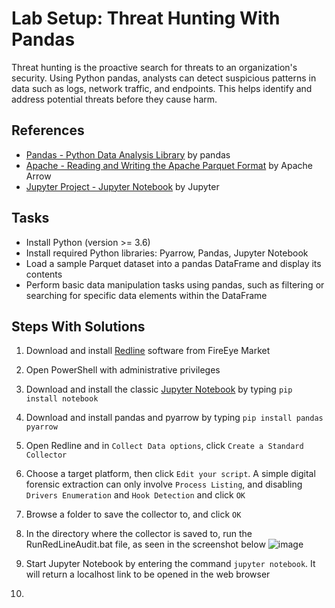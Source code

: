 # Lab Setup: Threat Hunting With Pandas
Threat hunting is the proactive search for threats to an organization's security. Using Python pandas, analysts can detect suspicious patterns in data such as logs, network traffic, and endpoints. This helps identify and address potential threats before they cause harm.

## References
- [Pandas - Python Data Analysis Library](https://pandas.pydata.org/) by pandas
- [Apache - Reading and Writing the Apache Parquet Format](https://arrow.apache.org/docs/python/parquet.html) by Apache Arrow
- [Jupyter Project - Jupyter Notebook](https://jupyter.org/) by Jupyter


## Tasks
- Install Python (version >= 3.6)
- Install required Python libraries: Pyarrow, Pandas, Jupyter Notebook
- Load a sample Parquet dataset into a pandas DataFrame and display its contents
- Perform basic data manipulation tasks using pandas, such as filtering or searching for specific data elements within the DataFrame

## Steps With Solutions
1. Download and install [Redline](https://fireeye.market/apps/211364) software from FireEye Market
2. Open PowerShell with administrative privileges
3. Download and install the classic [Jupyter Notebook](https://jupyter.org/install) by typing `pip install notebook` 
4. Download and install pandas and pyarrow by typing `pip install pandas pyarrow`
5. Open Redline and in `Collect Data options`, click `Create a Standard Collector`
6. Choose a target platform, then click `Edit your script`. A simple digital forensic extraction can only involve `Process Listing`, and disabling `Drivers Enumeration` and `Hook Detection` and click `OK`
7. Browse a folder to save the collector to, and click `OK`
8. In the directory where the collector is saved to, run the RunRedLineAudit.bat file, as seen in the screenshot below ![image](https://github.com/user-attachments/assets/ffbd06c5-5fdb-4e6b-bcc9-558e4f24998c)

9. Start Jupyter Notebook by entering the command `jupyter notebook`. It will return a localhost link to be opened in the web browser
10. 

